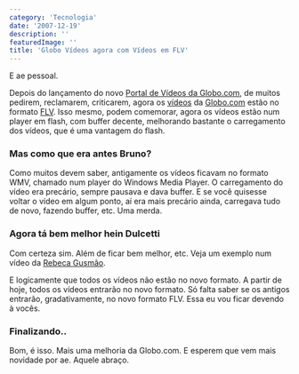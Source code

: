 ```yaml
---
category: 'Tecnologia'
date: '2007-12-19'
description: ''
featuredImage: ''
title: 'Globo Vídeos agora com Vídeos em FLV'
---
```


E ae pessoal.

Depois do lançamento do novo [Portal de Vídeos da Globo.com](/globo-videos-nos-novos-padroes-globocom.html), de muitos pedirem, reclamarem, criticarem, agora os [vídeos](http://video.globo.com) da [Globo.com](http://www.globo.com) estão no formato [FLV](http://pt.wikipedia.org/wiki/FLV). Isso mesmo, podem comemorar, agora os vídeos estão num player em flash, com buffer decente, melhorando bastante o carregamento dos vídeos, que é uma vantagem do flash.

### Mas como que era antes Bruno?

Como muitos devem saber, antigamente os vídeos ficavam no formato WMV, chamado num player do Windows Media Player. O carregamento do vídeo era precário, sempre pausava e dava buffer. E se você quisesse voltar o vídeo em algum ponto, aí era mais precário ainda, carregava tudo de novo, fazendo buffer, etc. Uma merda.

### Agora tá bem melhor hein Dulcetti

Com certeza sim. Além de ficar bem melhor, etc. Veja um exemplo num vídeo da [Rebeca Gusmão](http://video.globo.com/Videos/Player/Noticias/0,,GIM767422-7823-REBECA+GUSMAO+PERDE+AS+MEDALHAS+DO+PAN,00.html).

E logicamente que todos os vídeos não estão no novo formato. A partir de hoje, todos os vídeos entrarão no novo formato. Só falta saber se os antigos entrarão, gradativamente, no novo formato FLV. Essa eu vou ficar devendo à vocês.

### Finalizando..

Bom, é isso. Mais uma melhoria da Globo.com. E esperem que vem mais novidade por ae. Aquele abraço.
